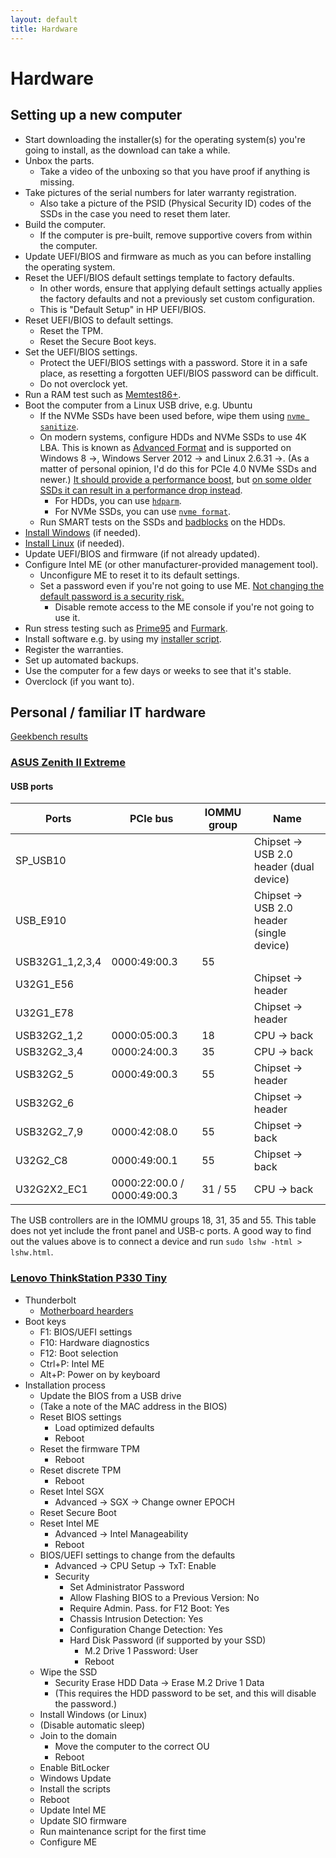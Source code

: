 ```yaml
---
layout: default
title: Hardware
---
```


# Hardware

## Setting up a new computer
- Start downloading the installer(s) for the operating system(s) you're going to install, as the download can take a while.
- Unbox the parts.
  - Take a video of the unboxing so that you have proof if anything is missing.
- Take pictures of the serial numbers for later warranty registration.
  - Also take a picture of the PSID (Physical Security ID) codes of the SSDs in the case you need to reset them later.
- Build the computer.
  - If the computer is pre-built, remove supportive covers from within the computer.
- Update UEFI/BIOS and firmware as much as you can before installing the operating system.
- Reset the UEFI/BIOS default settings template to factory defaults.
  - In other words, ensure that applying default settings actually applies the factory defaults and not a
    previously set custom configuration.
  - This is "Default Setup" in HP UEFI/BIOS.
- Reset UEFI/BIOS to default settings.
  - Reset the TPM.
  - Reset the Secure Boot keys.
- Set the UEFI/BIOS settings.
  - Protect the UEFI/BIOS settings with a password.
    Store it in a safe place, as resetting a forgotten UEFI/BIOS password can be difficult.
  - Do not overclock yet.
- Run a RAM test such as [Memtest86+](https://www.memtest.org/).
- Boot the computer from a Linux USB drive, e.g. Ubuntu
  - If the NVMe SSDs have been used before, wipe them using
    [`nvme sanitize`](https://wiki.archlinux.org/title/Solid_state_drive/Memory_cell_clearing#NVMe_drive).
  - On modern systems, configure HDDs and NVMe SSDs to use 4K LBA.
    This is known as [Advanced Format](https://en.wikipedia.org/wiki/Advanced_Format)
    and is supported on Windows 8 ->, Windows Server 2012 -> and Linux 2.6.31 ->.
    (As a matter of personal opinion, I'd do this for PCIe 4.0 NVMe SSDs and newer.)
    [It should provide a performance boost](https://unix.stackexchange.com/questions/761398/are-there-any-benefits-in-setting-a-hdds-logical-sector-size-to-4kn), but
    [on some older SSDs it can result in a performance drop instead](https://forums.sandisk.com/t/sn550-why-it-uses-512b-sector-instead-of-4096/265472/3).
    - For HDDs, you can use [`hdparm`](https://wiki.archlinux.org/title/Advanced_Format#Advanced_Format_hard_disk_drives).
    - For NVMe SSDs, you can use [`nvme format`](https://wiki.archlinux.org/title/Advanced_Format#NVMe_solid_state_drives).
  - Run SMART tests on the SSDs and [badblocks](https://wiki.archlinux.org/title/badblocks) on the HDDs.
- [Install Windows](./windows.md) (if needed).
- [Install Linux](./linux.md) (if needed).
- Update UEFI/BIOS and firmware (if not already updated).
- Configure Intel ME (or other manufacturer-provided management tool).
  - Unconfigure ME to reset it to its default settings.
  - Set a password even if you're not going to use ME.
    [Not changing the default password is a security risk.](https://threatpost.com/intel-amt-loophole-allows-hackers-to-gain-control-of-some-pcs-in-under-a-minute/129408/)
    - Disable remote access to the ME console if you're not going to use it.
- Run stress testing such as
  [Prime95](https://www.mersenne.org/download/) and
  [Furmark](https://geeks3d.com/furmark/).
- Install software e.g. by using my [installer script](https://github.com/AgenttiX/windows-scripts).
- Register the warranties.
- Set up automated backups.
- Use the computer for a few days or weeks to see that it's stable.
- Overclock (if you want to).


## Personal / familiar IT hardware
[Geekbench results](https://browser.geekbench.com/user/AgenttiX)


### [ASUS Zenith II Extreme](https://rog.asus.com/motherboards/rog-zenith/rog-zenith-ii-extreme-model/)
#### USB ports

| Ports           | PCIe bus                    | IOMMU group | Name                                      |
| --------------- | --------------------------- | ----------- | ----------------------------------------- |
| SP_USB10        |                             |             | Chipset -> USB 2.0 header (dual device)   |
| USB_E910        |                             |             | Chipset -> USB 2.0 header (single device) |
| USB32G1_1,2,3,4 | 0000:49:00.3                | 55          |                                           |
| U32G1_E56       |                             |             | Chipset -> header                         |
| U32G1_E78       |                             |             | Chipset -> header                         |
| USB32G2_1,2     | 0000:05:00.3                | 18          | CPU -> back                               |
| USB32G2_3,4     | 0000:24:00.3                | 35          | CPU -> back                               |
| USB32G2_5       | 0000:49:00.3                | 55          | Chipset -> header                         |
| USB32G2_6       |                             |             | Chipset -> header                         |
| USB32G2_7,9     | 0000:42:08.0                | 55          | Chipset -> back                           |
| U32G2_C8        | 0000:49:00.1                | 55          | Chipset -> back                           |
| U32G2X2_EC1     | 0000:22:00.0 / 0000:49:00.3 | 31 / 55     | CPU -> back                               |

The USB controllers are in the IOMMU groups 18, 31, 35 and 55.
This table does not yet include the front panel and USB-c ports.
A good way to find out the values above is to connect a device and run `sudo lshw -html > lshw.html`.


### [Lenovo ThinkStation P330 Tiny](https://www.lenovo.com/fi/fi/p/workstations/thinkstationp/thinkstation-p330-tiny/33ts3tp330x)
- Thunderbolt
  - [Motherboard hearders](https://www.reddit.com/r/AskElectronics/comments/1i0w0ec/can_you_help_me_identify_these_ports_on_a_lenovo/)
- Boot keys
  - F1: BIOS/UEFI settings
  - F10: Hardware diagnostics
  - F12: Boot selection
  - Ctrl+P: Intel ME
  - Alt+P: Power on by keyboard
- Installation process
  - Update the BIOS from a USB drive
  - (Take a note of the MAC address in the BIOS)
  - Reset BIOS settings
    - Load optimized defaults
    - Reboot
  - Reset the firmware TPM
    - Reboot
  - Reset discrete TPM
    - Reboot
  - Reset Intel SGX
    - Advanced -> SGX -> Change owner EPOCH
  - Reset Secure Boot
  - Reset Intel ME
    - Advanced -> Intel Manageability
    - Reboot
  - BIOS/UEFI settings to change from the defaults
    - Advanced -> CPU Setup -> TxT: Enable
    - Security
      - Set Administrator Password
      - Allow Flashing BIOS to a Previous Version: No
      - Require Admin. Pass. for F12 Boot: Yes
      - Chassis Intrusion Detection: Yes
      - Configuration Change Detection: Yes
      - Hard Disk Password (if supported by your SSD)
        - M.2 Drive 1 Password: User
        - Reboot
  - Wipe the SSD
    - Security Erase HDD Data -> Erase M.2 Drive 1 Data
    - (This requires the HDD password to be set, and this will disable the password.)
  - Install Windows (or Linux)
  - (Disable automatic sleep)
  - Join to the domain
    - Move the computer to the correct OU
    - Reboot
  - Enable BitLocker
  - Windows Update
  - Install the scripts
  - Reboot
  - Update Intel ME
  - Update SIO firmware
  - Run maintenance script for the first time
  - Configure ME
